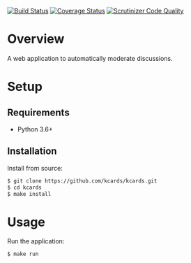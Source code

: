 [![Build Status](http://img.shields.io/travis/kcards/kcards/master.svg)](https://travis-ci.org/kcards/kcards)
[![Coverage Status](http://img.shields.io/coveralls/kcards/kcards/master.svg)](https://coveralls.io/r/kcards/kcards)
[![Scrutinizer Code Quality](http://img.shields.io/scrutinizer/g/kcards/kcards.svg)](https://scrutinizer-ci.com/g/kcards/kcards/?branch=master)

# Overview

A web application to automatically moderate discussions.

# Setup

## Requirements

* Python 3.6+

## Installation

Install from source:

```sh
$ git clone https://github.com/kcards/kcards.git
$ cd kcards
$ make install
```

# Usage

Run the application:

```sh
$ make run
```
